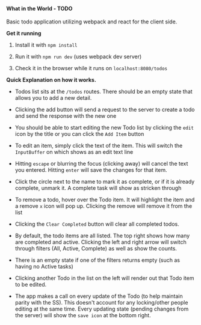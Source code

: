 #### What in the World - TODO
Basic todo application utilizing webpack and react for the client side.

**Get it running**

1. Install it with `npm install`

2. Run it with `npm run dev` (uses webpack dev server)

3. Check it in the browser while it runs on `localhost:8080/todos`

**Quick Explanation on how it works.**

- Todos list sits at the `/todos` routes. There should be an empty state that allows
you to add a new detail.

- Clicking the add button will send a request to the server to create a todo and send the
response with the new one

- You should be able to start editing the new Todo list by clicking the `edit` icon by the title or you can
click the `Add Item` button

- To edit an item, simply click the text of the item. This will switch the `InputBuffer`
on which shows as an edit text line

- Hitting `escape` or blurring the focus (clicking away) will cancel the text you entered.
Hitting `enter` will save the changes for that item.

- Click the circle next to the name to mark it as complete, or if it is already complete, unmark it. A
complete task will show as stricken through

- To remove a todo, hover over the Todo item. It will highlight the item and a remove `x` icon will pop up.
Clicking the remove will remove it from the list

- Clicking the `Clear Completed` button will clear all completed todos.

- By default, the todo items are all listed. The top right shows how many are completed and active. Clicking the
left and right arrow will switch through filters (All, Active, Complete) as well as show the counts.

- There is an empty state if one of the filters returns empty (such as having no Active tasks)

- Clicking another Todo in the list on the left will render out that Todo item to be edited.

- The app makes a call on every update of the Todo (to help maintain parity with the SS). This doesn't account for
any locking/other people editing at the same time. Every updating state (pending changes from the server) will show the
`save icon` at the bottom right.

